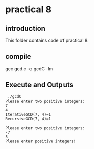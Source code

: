 # practical 8

## introduction
This folder contains code of practical 8.

## compile
 gcc gcd.c -o gcdC -lm

## Execute and Outputs
```
 ./gcdC
Please enter two positive integers:
7
4
IterativeGCD(7, 4)=1
RecursiveGCD(7, 4)=1

Please enter two positive integers:
-7
5
Please enter positive integers!
```
